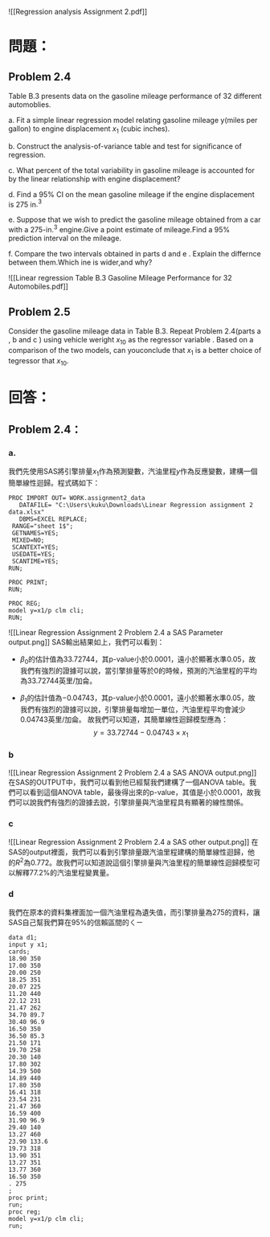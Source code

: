 ![[Regression analysis Assignment 2.pdf]] 
# 問題：
## Problem 2.4
Table B.3 presents data on the gasoline mileage performance of 32 different automoblies.

a. Fit a simple linear regression model relating gasoline mileage y(miles per gallon) to engine displacement $x_1$ (cubic inches).

b. Construct the analysis-of-variance table and test for significance of regression.

c. What percent of the total variability in gasoline mileage is accounted for by the linear relationship with engine displacement?

d. Find a 95% CI on the mean gasoline mileage if the engine displacement is 275 in$.^3$

e. Suppose that we wish to predict the gasoline mileage obtained from a car with a 275-in$.^3$ engine.Give a point estimate of mileage.Find a 95% prediction interval on the mileage.

f. Compare the two intervals obtained in parts d and e . Explain the differnce between them.Which ine is wider,and why?

![[Linear regression Table B.3 Gasoline Mileage Performance for 32 Automobiles.pdf]]
## Problem 2.5
Consider the gasoline mileage data in Table B.3. Repeat Problem 2.4(parts a , b and c ) using vehicle weright $x_{10}$ as the regressor variable . Based on a comparison of the two models, can youconclude that $x_1$ is a better choice of tegressor that $x_{10}$.

# 回答：
## Problem 2.4：
### a. 
我們先使用SAS將引擎排量$x_1$作為預測變數，汽油里程$y$作為反應變數，建構一個簡單線性迴歸。程式碼如下：
```SAS
PROC IMPORT OUT= WORK.assignment2_data 
   DATAFILE= "C:\Users\kuku\Downloads\Linear Regression assignment 2 data.xlsx" 
   DBMS=EXCEL REPLACE;
 RANGE="sheet 1$"; 
 GETNAMES=YES;
 MIXED=NO;
 SCANTEXT=YES;
 USEDATE=YES;
 SCANTIME=YES;
RUN;

PROC PRINT;
RUN;

PROC REG;
model y=x1/p clm cli;
RUN;
```

![[Linear Regression Assignment 2 Problem 2.4 a SAS Parameter output.png]]
SAS輸出結果如上，我們可以看到：
- $\beta_0$的估計值為$33.72744$，其p-value小於$0.0001$，遠小於顯著水準$0.05$，故我們有強烈的證據可以說，當引擎排量等於0的時候，預測的汽油里程的平均為$33.72744$英里/加侖。

- $\beta_1$的估計值為$-0.04743$，其p-value小於$0.0001$，遠小於顯著水準$0.05$，故我們有強烈的證據可以說，引擎排量每增加一單位，汽油里程平均會減少$0.04743$英里/加侖。
故我們可以知道，其簡單線性迴歸模型應為：
$$
y=33.72744-0.04743\times x_1
$$
### b
![[Linear Regression Assignment 2 Problem 2.4 a SAS ANOVA output.png]]
在SAS的OUTPUT中，我們可以看到他已經幫我們建構了一個ANOVA table。我們可以看到這個ANOVA table，最後得出來的p-value，其值是小於0.0001，故我們可以說我們有強烈的證據去說，引擎排量與汽油里程具有顯著的線性關係。
### c
![[Linear Regression Assignment 2 Problem 2.4 a SAS other output.png]]
在SAS的output裡面，我們可以看到引擎排量跟汽油里程建構的簡單線性迴歸，他的$R^2$為$0.772$。故我們可以知道說這個引擎排量與汽油里程的簡單線性迴歸模型可以解釋77.2%的汽油里程變異量。
### d
我們在原本的資料集裡面加一個汽油里程為遺失值，而引擎排量為275的資料，讓SAS自己幫我們算在95%的信賴區間的ㄑㄧ
```SAS
data d1;
input y x1;
cards;
18.90 350
17.00 350
20.00 250
18.25 351
20.07 225
11.20 440
22.12 231
21.47 262
34.70 89.7
30.40 96.9
16.50 350
36.50 85.3
21.50 171
19.70 258
20.30 140
17.80 302
14.39 500
14.89 440
17.80 350
16.41 318
23.54 231
21.47 360
16.59 400
31.90 96.9
29.40 140
13.27 460
23.90 133.6
19.73 318
13.90 351
13.27 351
13.77 360
16.50 350
. 275
;
proc print;
run;
proc reg;
model y=x1/p clm cli;
run;
```
